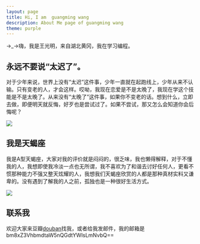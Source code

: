 ```yaml
---
layout: page
title: Hi, I am  guangming wang
description: About Me page of guangming wang
theme: purple
---
```



→_→嗨，我是王光明，来自湖北黄冈，我在学习编程。

## 永远不要说“太迟了”。

对于少年来说，世界上没有“太迟”这件事，少年一直就在起跑线上，少年从来不认输。只有变老的人，才会这样。哎呦，我现在恋爱是不是太晚了，我现在学这个技能是不是太晚了。从来没有“太晚了”这件事，如果你不变老的话。想到什么，立即去做，即便明天就反悔，好歹也是尝试过了。如果不尝试，那又怎么会知道你会后悔呢？

![](http://ww1.sinaimg.cn/large/93722188gy1g7uadv59g4j20hs0a0wfr.jpg)

## 我是天蝎座

我是A型天蝎座，大家对我的评价就是闷闷的，很乏味，我也懒得解释，对于不懂我的人，我想即使我冷淡一点也无所谓，我不喜欢为了和谐去讨好任何人，更看不惯那种能力不强又整天炫耀的人，我想我们天蝎座欣赏的人都是那种真材实料又谦卑的。没有遇到了解我的人之前，孤独也是一种很好生活方式。


![](http://ww1.sinaimg.cn/large/93722188gy1g8144xj8d3j20wv12hb2a.jpg)


## 联系我


欢迎大家来豆瓣[douban](https://www.douban.com/people/no1guangming/)找我，或者给我发邮件，我的邮箱是bm8xZ3VhbmdtaW5nQGdtYWlsLmNvbQ==

